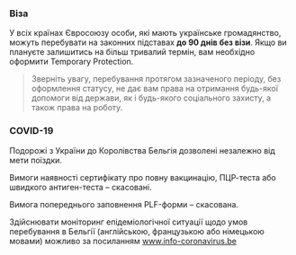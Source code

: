 ### Віза
У всіх країнах Євросоюзу особи, які мають українське громадянство, можуть перебувати на законних підставах **до 90 днів без візи**. Якщо ви плануєте залишитись на більш тривалий термін, вам необхідно оформити Temporary Protection.
>Зверніть увагу, перебування протягом зазначеного періоду, без оформлення статусу, не дає вам права на отримання будь-якої допомоги від держави, як і будь-якого соціального захисту, а також права на роботу.
### COVID-19
Подорожі з України до Королівства Бельгія дозволені незалежно від мети поїздки.

Вимоги наявності сертифікату про повну вакцинацію, ПЦР-теста або швидкого антиген-теста – скасовані.

Вимога попереднього заповнення PLF-форми – скасована.

Здійснювати моніторинг епідеміологічної ситуації щодо умов перебування в Бельгії (англійською, французькою або німецькою мовами) можливо за посиланням www.info-coronavirus.be